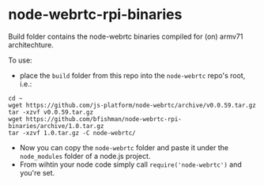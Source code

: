 # node-webrtc-rpi-binaries

Build folder contains the node-webrtc binaries compiled for (on) armv71 architechture. 

To use:
- place the `build` folder from this repo into the `node-webrtc` repo's root, i.e.:

```
cd ~
wget https://github.com/js-platform/node-webrtc/archive/v0.0.59.tar.gz
tar -xzvf v0.0.59.tar.gz
wget https://github.com/bfishman/node-webrtc-rpi-binaries/archive/1.0.tar.gz
tar -xzvf 1.0.tar.gz -C node-webrtc/

```
- Now you can copy the `node-webrtc` folder and paste it under the `node_modules` folder of a node.js project.
- From wihtin your node code simply call `require('node-webrtc')` and you're set.
